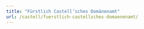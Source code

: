 ```yaml
---
title: "Fürstlich Castell’sches Domänenamt"
url: /castell/fuerstlich-castellsches-domaenenamt/
---
```

